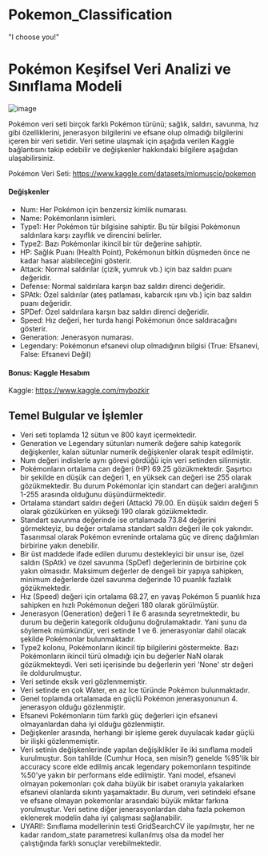# Pokemon_Classification
"I choose you!"


# Pokémon Keşifsel Veri Analizi ve Sınıflama Modeli

![image](https://github.com/mybozkir/Pokemon_Classification/assets/98096192/3985a3c2-f04b-4a14-b4eb-ffc829fd43e2)

Pokémon veri seti birçok farklı Pokémon türünü; sağlık, saldırı, savunma, hız gibi özelliklerini, jenerasyon bilgilerini ve efsane olup olmadığı bilgilerini içeren bir veri setidir. Veri setine ulaşmak için aşağıda verilen Kaggle bağlantısını takip edebilir ve değişkenler hakkındaki bilgilere aşağıdan ulaşabilirsiniz.

Pokémon Veri Seti: https://www.kaggle.com/datasets/mlomuscio/pokemon

#### Değişkenler
* Num: Her Pokémon için benzersiz kimlik numarası.
* Name: Pokémonların isimleri.
* Type1: Her Pokémon tür bilgisine sahiptir. Bu tür bilgisi Pokémonun saldırılara karşı zayıflık ve direncini belirler.
* Type2: Bazı Pokémonlar ikincil bir tür değerine sahiptir.
* HP: Sağlık Puanı (Health Point), Pokémonun bitkin düşmeden önce ne kadar hasar alabileceğini gösterir.
* Attack: Normal saldırılar (çizik, yumruk vb.) için baz saldırı puanı değeridir.
* Defense: Normal saldırılara karşın baz saldırı direnci değeridir.
* SPAtk: Özel saldırılar (ateş patlaması, kabarcık ışını vb.) için baz saldırı puanı değeridir.
* SPDef: Özel saldırılara karşın baz saldırı direnci değeridir.
* Speed: Hız değeri, her turda hangi Pokémonun önce saldıracağını gösterir.
* Generation: Jenerasyon numarası.
* Legendary: Pokémonun efsanevi olup olmadığının bilgisi (True: Efsanevi, False: Efsanevi Değil)

#### Bonus: Kaggle Hesabım
Kaggle: https://www.kaggle.com/mybozkir

## Temel Bulgular ve İşlemler
* Veri seti toplamda 12 sütun ve 800 kayıt içermektedir.
* Generation ve Legendary sütunları numerik değere sahip kategorik değişkenler, kalan sütunlar numerik değişkenler olarak tespit edilmiştir.
* Num değeri indislerle aynı görevi gördüğü için veri setinden silinmiştir.
* Pokémonların ortalama can değeri (HP) 69.25 gözükmektedir. Şaşırtıcı bir şekilde en düşük can değeri 1, en yüksek can değeri ise 255 olarak gözükmektedir. Bu durum Pokémonlar için standart can değeri aralığının 1-255 arasında olduğunu düşündürmektedir.
* Ortalama standart saldırı değeri (Attack) 79.00. En düşük saldırı değeri 5 olarak gözükürken en yükseği 190 olarak gözükmektedir.
* Standart savunma değerinde ise ortalamada 73.84 değerini görmekteyiz, bu değer ortalama standart saldırı değeri ile çok yakındır. Tasarımsal olarak Pokémon evreninde ortalama güç ve direnç dağılımları birbirine yakın denebilir.
* Bir üst maddede ifade edilen durumu destekleyici bir unsur ise, özel saldırı (SpAtk) ve özel savunma (SpDef) değerlerinin de birbirine çok yakın olmasıdır. Maksimum değerler de dengeli bir yapıya sahipken, minimum değerlerde özel savunma değerinde 10 puanlık fazlalık gözükmektedir.
* Hız (Speed) değeri için ortalama 68.27, en yavaş Pokémon 5 puanlık hıza sahipken en hızlı Pokémonun değeri 180 olarak görülmüştür.
* Jenerasyon (Generation) değeri 1 ile 6 arasında seyretmektedir, bu durum bu değerin kategorik olduğunu doğrulamaktadır. Yani şunu da söylemek mümkündür,  veri setinde 1 ve 6. jenerasyonlar dahil olacak şekilde Pokémonlar bulunmaktadır.
* Type2 kolonu, Pokémonların ikincil tip bilgilerini göstermekte. Bazı Pokémonların ikincil türü olmadığı için bu değerler NaN olarak gözükmekteydi. Veri seti içerisinde bu değerlerin yeri 'None' str değeri ile doldurulmuştur.
* Veri setinde eksik veri gözlenmemiştir.
* Veri setinde en çok Water, en az Ice türünde Pokémon bulunmaktadır.
* Genel toplamda ortalamada en güçlü Pokémon jenerasyonunun 4. jenerasyon olduğu gözlenmiştir.
* Efsanevi Pokémonların tüm farklı güç değerleri için efsanevi olmayanlardan daha iyi olduğu gözlenmiştir.
* Değişkenler arasında, herhangi bir işleme gerek duyulacak kadar güçlü bir ilişki gözlenmemiştir.
* Veri setinin değişkenlerinde yapılan değişiklikler ile iki sınıflama modeli kurulmuştur. Son tahlilde (Cumhur Hoca, sen misin?) genelde %95'lik bir accuracy score elde edilmiş ancak legendary pokemonların tespitinde %50'ye yakın bir performans elde edilmiştir. Yani model, efsanevi olmayan pokemonları çok daha büyük bir isabet oranıyla yakalarken efsanevi olanlarda sıkıntı yaşamaktadır. Bu durum, veri setindeki efsane ve efsane olmayan pokemonlar arasındaki büyük miktar farkına yorulmuştur. Veri setine diğer jenerasyonlardan daha fazla pokemon eklenerek modelin daha iyi çalışması sağlanabilir.
* UYARI!: Sınıflama modellerinin testi GridSearchCV ile yapılmıştır, her ne kadar random_state parametresi kullanılmış olsa da model her çalıştığında farklı sonuçlar verebilmektedir. 
